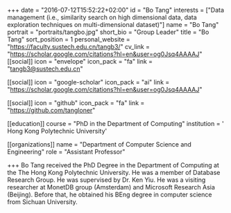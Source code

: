 +++
date = "2016-07-12T15:52:22+02:00"
id = "Bo Tang"
interests = ["Data management (i.e., similarity search on high dimensional data, data exploration techniques on multi-dimensional dataset)"]
name = "Bo Tang"
portrait = "portraits/tangbo.jpg"
short_bio = "Group Leader"
title = "Bo Tang"
sort_position = 1
personal_website = "https://faculty.sustech.edu.cn/tangb3/"
cv_link = "https://scholar.google.com/citations?hl=en&user=og0Jsq4AAAAJ"
[[social]]
    icon = "envelope"
    icon_pack = "fa"
    link = "tangb3@sustech.edu.cn"


[[social]]
    icon = "google-scholar"
    icon_pack = "ai"
    link = "https://scholar.google.com/citations?hl=en&user=og0Jsq4AAAAJ"

[[social]]
    icon = "github"
    icon_pack = "fa"
    link = "https://github.com/tangloner"

[[education]]
    course = "PhD in the Department of Computing"
    institution = ' Hong Kong Polytechnic University'
 

[[organizations]]
    name = "Department of Computer Science and Engineering"
    role = "Assistant Professor"

+++
Bo Tang received the PhD Degree in the Department of Computing at the The Hong Kong Polytechnic University. He was a member of Database Research Group. He was supervised by Dr. Ken Yiu. He was a visiting researcher at MonetDB group (Amsterdam) and Microsoft Research Asia (Beijing). Before that, he obtained his BEng degree in computer science from Sichuan University.
